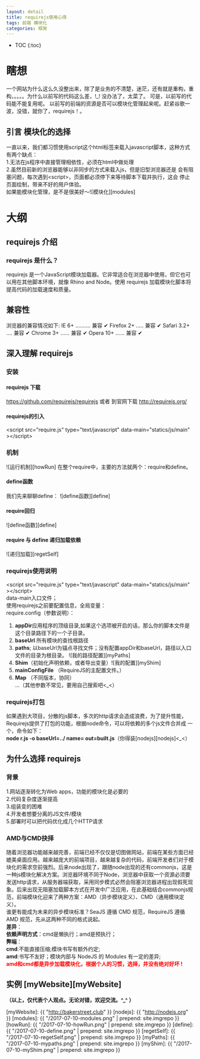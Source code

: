 ```yaml
---
layout: detail
title: requirejs使用心得
tags: 前端 模块化 
categories: 框架
---
```


* TOC
{:toc}


# 瞎想
一个网站为什么这么久没整出来，除了是业务的不清楚，迷茫，还有就是重构，重构，。。。。为什么以前写的代码这么差，!_! 没办法了，太菜了。 可是，以前写的代码能不能复用呢。 以前写的前端的资源是否可以模块化管理起来呢。赶紧谷歌一波，没错，就你了，requirejs！。

## 引言 模块化的选择
一直以来，我们都习惯使用script这个html标签来载入javascript脚本，这种方式
有两个缺点：<br />
1.无法在js程序中直接管理相依性，必须在html中做处理<br />
2.虽然目前新的浏览器能够以非同步的方式来载入js，但是旧型浏览器还是
会有阻塞问题，每次遇到&lt;script&gt;，页面都必须停下来等待脚本下载并执行，这会
停止页面绘制，带来不好的用户体验。<br />
如果能模块化管理，是不是很美好～![模块化][modules]

# 大纲

## requirejs 介绍

### requirejs 是什么？

requirejs 是一个JavaScript模块加载器。它非常适合在浏览器中使用，但它也可
以用在其他脚本环境，就像 Rhino and Node。使用 requirejs 加载模块化脚本将提高代码的加载速度和质量。

## 兼容性

浏览器的兼容情况如下:
IE 6+ .......... 兼容 ✔
Firefox 2+ ..... 兼容 ✔ Safari 3.2+ .... 兼容 ✔ Chrome 3+ ...... 兼容 ✔ Opera 10+ ...... 兼容 ✔

## 深入理解 requirejs

### 安装

#### requirejs 下载

https://github.com/requirejs/requirejs
或者
到官网下载 http://requirejs.org/

#### requirejs的引入
&lt;script  src="require.js"  type="text/javascript" data-main="statics/js/main" &gt;&lt;/script&gt;

### 机制
![运行机制][howRun]
在整个require中，主要的方法就两个：require和define。

#### define函数
我们先来聊聊define：
![define函数][define]

#### require回归
![define函数][define]

#### require 与 define 递归加载依赖
![递归加载][regetSelf]

### requirejs使用说明

&lt;script  src="require.js"  type="text/javascript" data-main="statics/js/main" &gt;&lt;/script&gt;<br/>
data-main入口文件；<br/>
使用requirejs之前要配置信息，全局变量：<br/>
require.config（参数说明）：<br/>
1. **appDir**应用程序的顶级目录,如果这个选项被开启的话，那么你的脚本文件是这个目录路径下的一个子目录。 <br/>
2. **baseUrl** 所有模块的查找根路径<br/>
3. **paths**; 以baseUrl为锚点寻找文件；没有配置appDir和baseUrl，路径以入口文件的目录为根目录。
![我的路径配置][myPaths]<br/>
4. **Shim**（初始化声明依赖，或者导出变量）![我的配置][myShim]<br/>
5. **mainConfigFile** （RequireJS的主配置文件。）<br/>
6. **Map** （不同版本，协同）<br/>
...（其他参数不常见，要用自己搜索吧&lt;_&lt;）

### requirejs打包
如果遇到大项目，分散的js脚本，多次的http请求会造成浪费，为了提升性能，
Requirejs提供了打包的功能，根据node命令，可以将依赖的多个js文件合并成
一个，命令如下：<br/>
**node r.js -o baseUrl=../ name= out=built.js**（你得装[nodejs][nodejs]&lt;_&lt;）

## 为什么选择 requirejs

### 背景
1.网站逐渐转化为Web apps，功能的模块化是必要的 <br />
2.代码复杂度逐渐提高 <br />
3.组装变的困难 <br />
4.开发者想要分离的JS文件/模块 <br />
5.部署时可以把代码优化成几个HTTP请求 <br />

### AMD与CMD抉择
随着浏览器功能越来越完善，前端已经不仅仅是切图做网站，前端在某些方面已经媲美桌面应用。越来越庞大的前端项目，越来越复杂的代码，前端开发者们对于模块化的需求空前强烈。后来node出现了，跟随node出现的还有commonjs，这是一种js模块化解决方案。浏览器环境不同于Node，浏览器中获取一个资源必须要发送http请求，从服务器端获取，采用同步模式必然会阻塞浏览器进程出现假死现象。后来出现无阻塞加载脚本方式在开发中广泛应用，在此基础结合commonjs规范，前端模块化迎来了两种方案：AMD（异步模块定义）、CMD（通用模块定义）。<br />
谁更有能成为未来的异步模块标准？SeaJS 遵循 CMD 规范，RequireJS 遵循 AMD 规范，先从这两种不同的格式说起。 <br />
**差异**： <br />
	**依赖声明方式**：cmd是懒执行；amd是预执行； <br />
**弊端**： <br />
	**cmd**:不能直接压缩;模块书写有额外约定; <br />
	**amd**:书写不友好；模块内部与 NodeJS 的 Modules 有一定的差异; <br />
**<span style="color:red">amd和cmd都是异步加载模块化，根据个人的习惯，选择，并没有绝对好坏 !</span>**

## 实例 [myWebsite][myWebsite]



**（以上，仅代表个人观点。无论对错，欢迎交流。^_^ ）**

[myWebsite]: {{ "http://bakerstreet.club" }}
[nodejs]: {{ "http://nodejs.org" }}
[modules]: {{ "/2017-07-10-modules.png" | prepend: site.imgrepo }}
[howRun]: {{ "/2017-07-10-howRun.png" | prepend: site.imgrepo }}
[define]: {{ "/2017-07-10-define.png" | prepend: site.imgrepo }}
[regetSelf]: {{ "/2017-07-10-regetSelf.png" | prepend: site.imgrepo }}
[myPaths]: {{ "/2017-07-10-mypaths.png" | prepend: site.imgrepo }}
[myShim]: {{ "/2017-07-10-myShim.png" | prepend: site.imgrepo }}
